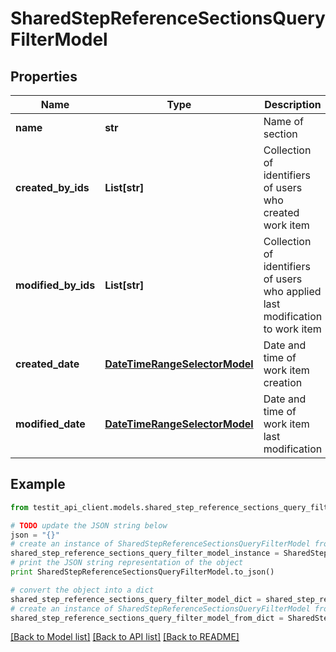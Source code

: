 # SharedStepReferenceSectionsQueryFilterModel


## Properties
Name | Type | Description | Notes
------------ | ------------- | ------------- | -------------
**name** | **str** | Name of section | [optional] 
**created_by_ids** | **List[str]** | Collection of identifiers of users who created work item | [optional] 
**modified_by_ids** | **List[str]** | Collection of identifiers of users who applied last modification to work item | [optional] 
**created_date** | [**DateTimeRangeSelectorModel**](DateTimeRangeSelectorModel.md) | Date and time of work item creation | [optional] 
**modified_date** | [**DateTimeRangeSelectorModel**](DateTimeRangeSelectorModel.md) | Date and time of work item last modification | [optional] 

## Example

```python
from testit_api_client.models.shared_step_reference_sections_query_filter_model import SharedStepReferenceSectionsQueryFilterModel

# TODO update the JSON string below
json = "{}"
# create an instance of SharedStepReferenceSectionsQueryFilterModel from a JSON string
shared_step_reference_sections_query_filter_model_instance = SharedStepReferenceSectionsQueryFilterModel.from_json(json)
# print the JSON string representation of the object
print SharedStepReferenceSectionsQueryFilterModel.to_json()

# convert the object into a dict
shared_step_reference_sections_query_filter_model_dict = shared_step_reference_sections_query_filter_model_instance.to_dict()
# create an instance of SharedStepReferenceSectionsQueryFilterModel from a dict
shared_step_reference_sections_query_filter_model_from_dict = SharedStepReferenceSectionsQueryFilterModel.from_dict(shared_step_reference_sections_query_filter_model_dict)
```
[[Back to Model list]](../README.md#documentation-for-models) [[Back to API list]](../README.md#documentation-for-api-endpoints) [[Back to README]](../README.md)


